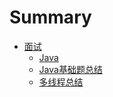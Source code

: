 # Summary

* [面试](README.md)
  * [Java](java.md)
  * [Java基础题总结](javaji-chu-ti-zong-jie.md)
  * [多线程总结](duo-xian-cheng-zong-jie.md)

